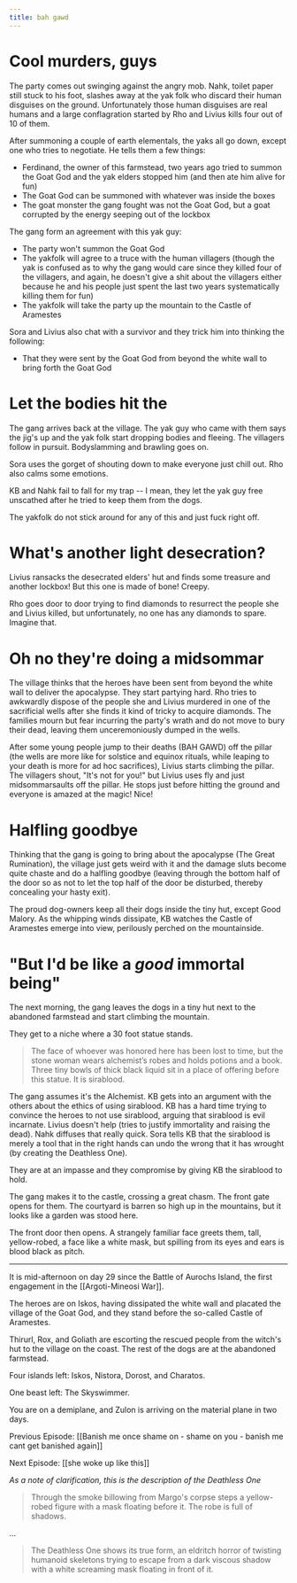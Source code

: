 ```yaml
---
title: bah gawd
---
```


# Cool murders, guys

The party comes out swinging against the angry mob. Nahk, toilet paper still stuck to his foot, slashes away at the yak folk who discard their human disguises on the ground. Unfortunately those human disguises are real humans and a large conflagration started by Rho and Livius kills four out of 10 of them. 

After summoning a couple of earth elementals, the yaks all go down, except one who tries to negotiate. He tells them a few things: 
- Ferdinand, the owner of this farmstead, two years ago tried to summon the Goat God and the yak elders stopped him (and then ate him alive for fun)
- The Goat God can be summoned with whatever was inside the boxes
- The goat monster the gang fought was not the Goat God, but a goat corrupted by the energy seeping out of the lockbox 

The gang form an agreement with this yak guy: 
- The party won't summon the Goat God
- The yakfolk will agree to a truce with the human villagers (though the yak is confused as to why the gang would care since they killed four of the villagers, and again, he doesn't give a shit about the villagers either because he and his people just spent the last two years systematically killing them for fun)
- The yakfolk will take the party up the mountain to the Castle of Aramestes

Sora and Livius also chat with a survivor and they trick him into thinking the following: 
- That they were sent by the Goat God from beyond the white wall to bring forth the Goat God

# Let the bodies hit the

The gang arrives back at the village. The yak guy who came with them says the jig's up and the yak folk start dropping bodies and fleeing. The villagers follow in pursuit. Bodyslamming and brawling goes on. 

Sora uses the gorget of shouting down to make everyone just chill out. Rho also calms some emotions.

KB and Nahk fail to fall for my trap -- I mean, they let the yak guy free unscathed after he tried to keep them from the dogs. 

The yakfolk do not stick around for any of this and just fuck right off. 

# What's another light desecration?

Livius ransacks the desecrated elders' hut and finds some treasure and another lockbox! But this one is made of bone! Creepy. 

Rho goes door to door trying to find diamonds to resurrect the people she and Livius killed, but unfortunately, no one has any diamonds to spare. Imagine that. 

# Oh no they're doing a midsommar
The village thinks that the heroes have been sent from beyond the white wall to deliver the apocalypse. They start partying hard. Rho tries to awkwardly dispose of the people she and Livius murdered in one of the sacrificial wells after she finds it kind of tricky to acquire diamonds. The families mourn but fear incurring the party's wrath and do not move to bury their dead, leaving them unceremoniously dumped in the wells.

After some young people jump to their deaths (BAH GAWD) off the pillar (the wells are more like for solstice and equinox rituals, while leaping to your death is more for ad hoc sacrifices), Livius starts climbing the pillar. The villagers shout, "It's not for you!" but Livius uses fly and just midsommarsaults off the pillar. He stops just before hitting the ground and everyone is amazed at the magic! Nice!

# Halfling goodbye

Thinking that the gang is going to bring about the apocalypse (The Great Rumination), the village just gets weird with it and the damage sluts become quite chaste and do a halfling goodbye (leaving through the bottom half of the door so as not to let the top half of the door be disturbed, thereby concealing your hasty exit). 

The proud dog-owners keep all their dogs inside the tiny hut, except Good Malory. As the whipping winds dissipate, KB watches the Castle of Aramestes emerge into view, perilously perched on the mountainside.

# "But I'd be like a *good* immortal being"

The next morning, the gang leaves the dogs in a tiny hut next to the abandoned farmstead and start climbing the mountain. 

They get to a niche where a 30 foot statue stands.

> The face of whoever was honored here has been lost to time, but the stone woman wears alchemist’s robes and holds potions and a book. Three tiny bowls of thick black liquid sit in a place of offering before this statue. It is sirablood.

The gang assumes it's the Alchemist. KB gets into an argument with the others about the ethics of using sirablood. KB has a hard time trying to convince the heroes to not use sirablood, arguing that sirablood is evil incarnate. Livius doesn't help (tries to justify immortality and raising the dead). Nahk diffuses that really quick. Sora tells KB that the sirablood is merely a tool that in the right hands can undo the wrong that it has wrought (by creating the Deathless One).

They are at an impasse and they compromise by giving KB the sirablood to hold. 

The gang makes it to the castle, crossing a great chasm. The front gate opens for them. The courtyard is barren so high up in the mountains, but it looks like a garden was stood here. 

The front door then opens. A strangely familiar face greets them, tall, yellow-robed, a face like a white mask, but spilling from its eyes and ears is blood black as pitch. 

---
It is mid-afternoon on day 29 since the Battle of Aurochs Island, the first engagement in the [[Argoti-Mineosi War]].

The heroes are on Iskos, having dissipated the white wall and placated the village of the Goat God, and they stand before the so-called Castle of Aramestes.

Thirurl, Rox, and Goliath are escorting the rescued people from the witch's hut to the village on the coast. The rest of the dogs are at the abandoned farmstead.

Four islands left: Iskos, Nistora, Dorost, and Charatos.

One beast left: The Skyswimmer.

You are on a demiplane, and Zulon is arriving on the material plane in two days.

Previous Episode: [[Banish me once shame on - shame on you - banish me cant get banished again]]

Next Episode: [[she woke up like this]]

*As a note of clarification, this is the description of the Deathless One*

> Through the smoke billowing from Margo's corpse steps a yellow-robed figure with a mask floating before it. The robe is full of shadows. 

...

> The Deathless One shows its true form, an eldritch horror of twisting humanoid skeletons trying to escape from a dark viscous shadow with a white screaming mask floating in front of it. 
